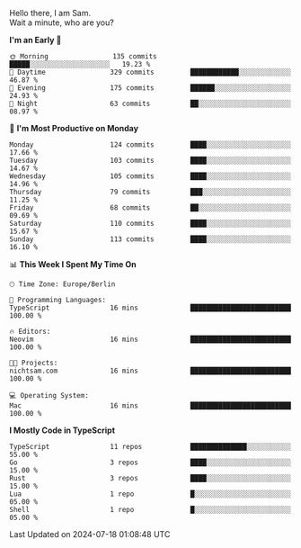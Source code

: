Hello there, I am Sam.  
Wait a minute, who are you?
  
<!--START_SECTION:waka-->
**I'm an Early 🐤** 

```text
🌞 Morning                135 commits         █████░░░░░░░░░░░░░░░░░░░░   19.23 % 
🌆 Daytime                329 commits         ████████████░░░░░░░░░░░░░   46.87 % 
🌃 Evening                175 commits         ██████░░░░░░░░░░░░░░░░░░░   24.93 % 
🌙 Night                  63 commits          ██░░░░░░░░░░░░░░░░░░░░░░░   08.97 % 
```
📅 **I'm Most Productive on Monday** 

```text
Monday                   124 commits         ████░░░░░░░░░░░░░░░░░░░░░   17.66 % 
Tuesday                  103 commits         ████░░░░░░░░░░░░░░░░░░░░░   14.67 % 
Wednesday                105 commits         ████░░░░░░░░░░░░░░░░░░░░░   14.96 % 
Thursday                 79 commits          ███░░░░░░░░░░░░░░░░░░░░░░   11.25 % 
Friday                   68 commits          ██░░░░░░░░░░░░░░░░░░░░░░░   09.69 % 
Saturday                 110 commits         ████░░░░░░░░░░░░░░░░░░░░░   15.67 % 
Sunday                   113 commits         ████░░░░░░░░░░░░░░░░░░░░░   16.10 % 
```


📊 **This Week I Spent My Time On** 

```text
🕑︎ Time Zone: Europe/Berlin

💬 Programming Languages: 
TypeScript               16 mins             █████████████████████████   100.00 % 

🔥 Editors: 
Neovim                   16 mins             █████████████████████████   100.00 % 

🐱‍💻 Projects: 
nichtsam.com             16 mins             █████████████████████████   100.00 % 

💻 Operating System: 
Mac                      16 mins             █████████████████████████   100.00 % 
```

**I Mostly Code in TypeScript** 

```text
TypeScript               11 repos            ██████████████░░░░░░░░░░░   55.00 % 
Go                       3 repos             ████░░░░░░░░░░░░░░░░░░░░░   15.00 % 
Rust                     3 repos             ████░░░░░░░░░░░░░░░░░░░░░   15.00 % 
Lua                      1 repo              █░░░░░░░░░░░░░░░░░░░░░░░░   05.00 % 
Shell                    1 repo              █░░░░░░░░░░░░░░░░░░░░░░░░   05.00 % 
```




 Last Updated on 2024-07-18 01:08:48 UTC
<!--END_SECTION:waka-->
